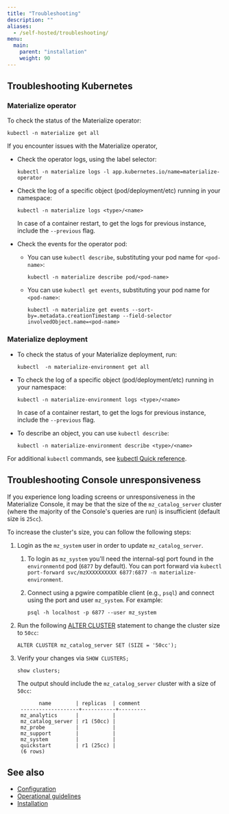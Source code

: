 ```yaml
---
title: "Troubleshooting"
description: ""
aliases:
  - /self-hosted/troubleshooting/
menu:
  main:
    parent: "installation"
    weight: 90
---
```


## Troubleshooting Kubernetes

### Materialize operator

To check the status of the Materialize operator:

```shell
kubectl -n materialize get all
```

If you encounter issues with the Materialize operator,

- Check the operator logs, using the label selector:

  ```shell
  kubectl -n materialize logs -l app.kubernetes.io/name=materialize-operator
  ```

- Check the log of a specific object (pod/deployment/etc) running in
  your namespace:

  ```shell
  kubectl -n materialize logs <type>/<name>
  ```

  In case of a container restart, to get the logs for previous instance, include
  the `--previous` flag.

- Check the events for the operator pod:

  - You can use `kubectl describe`, substituting your pod name for `<pod-name>`:

    ```shell
    kubectl -n materialize describe pod/<pod-name>
    ```

  - You can use `kubectl get events`, substituting your pod name for
    `<pod-name>`:

    ```shell
    kubectl -n materialize get events --sort-by=.metadata.creationTimestamp --field-selector involvedObject.name=<pod-name>
    ```

### Materialize deployment

- To check the status of your Materialize deployment, run:

  ```shell
  kubectl  -n materialize-environment get all
  ```

- To check the log of a specific object (pod/deployment/etc) running in your
  namespace:

  ```shell
  kubectl -n materialize-environment logs <type>/<name>
  ```

  In case of a container restart, to get the logs for previous instance, include
  the `--previous` flag.

- To describe an object, you can use `kubectl describe`:

  ```shell
  kubectl -n materialize-environment describe <type>/<name>
  ```

For additional `kubectl` commands, see [kubectl Quick reference](https://kubernetes.io/docs/reference/kubectl/quick-reference/).

## Troubleshooting Console unresponsiveness

If you experience long loading screens or unresponsiveness in the Materialize
Console, it may be that the size of the `mz_catalog_server` cluster (where the
majority of the Console's queries are run) is insufficient (default size is
`25cc`).

To increase the cluster's size, you can follow the following steps:

1. Login as the `mz_system` user in order to update `mz_catalog_server`.

   1. To login as `mz_system` you'll need the internal-sql port found in the
      `environmentd` pod (`6877` by default). You can port forward via `kubectl
      port-forward svc/mzXXXXXXXXXX 6877:6877 -n materialize-environment`.

   1. Connect using a pgwire compatible client (e.g., `psql`) and connect using
      the port and user `mz_system`. For example:

       ```
       psql -h localhost -p 6877 --user mz_system
       ```

3. Run the following [ALTER CLUSTER](/sql/alter-cluster/#resizing) statement
   to change the cluster size to `50cc`:

    ```mzsql
    ALTER CLUSTER mz_catalog_server SET (SIZE = '50cc');
    ```

4. Verify your changes via `SHOW CLUSTERS;`

   ```mzsql
   show clusters;
   ```

   The output should include the `mz_catalog_server` cluster with a size of `50cc`:

   ```none
          name        | replicas  | comment
    -------------------+-----------+---------
    mz_analytics      |           |
    mz_catalog_server | r1 (50cc) |
    mz_probe          |           |
    mz_support        |           |
    mz_system         |           |
    quickstart        | r1 (25cc) |
    (6 rows)
    ```

## See also

- [Configuration](/installation/configuration/)
- [Operational guidelines](/installation/operational-guidelines/)
- [Installation](/installation/)
